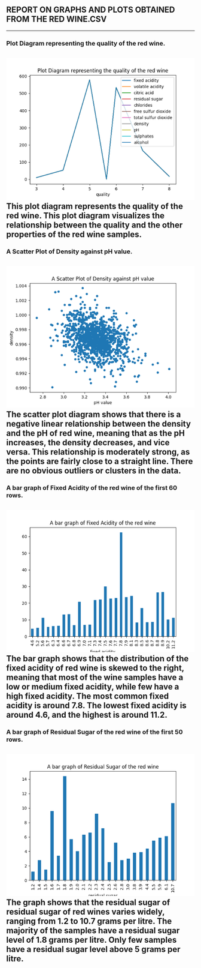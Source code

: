 ## __REPORT ON GRAPHS AND PLOTS OBTAINED FROM THE RED WINE.CSV__
---
### __Plot Diagram representing the quality of the red wine.__
![](./graph1.png)
This plot diagram represents the quality of the red wine. This plot diagram visualizes the relationship between the quality and the other properties of the red wine samples.
---
### __A Scatter Plot of Density against pH value.__
![](./graph2.png)
The scatter plot diagram shows that there is a negative linear relationship between the density and the pH of red wine, meaning that as the pH increases, the density decreases, and vice versa. This relationship is moderately strong, as the points are fairly close to a straight line. There are no obvious outliers or clusters in the data.
---
### __A bar graph of Fixed Acidity of the red wine of the first 60 rows.__
![](./graph3.png)
The bar graph shows that the distribution of the fixed acidity of red wine is skewed to the right, meaning that most of the wine samples have a low or medium fixed acidity, while few have a high fixed acidity. The most common fixed acidity is around 7.8. The lowest fixed acidity is around 4.6, and the highest is around 11.2.
---
### __A bar graph of Residual Sugar of the red wine of the first 50 rows.__
![](./graph4.png)
The graph shows that the residual sugar of residual sugar of red wines varies widely, ranging from 1.2 to 10.7 grams per litre. The majority of the samples have a residual sugar level of 1.8 grams per litre. Only few samples have a residual sugar level above 5 grams per litre.
---
